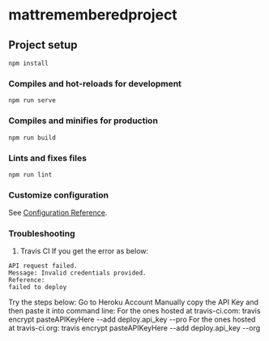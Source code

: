 # mattrememberedproject

## Project setup
```
npm install
```

### Compiles and hot-reloads for development
```
npm run serve
```

### Compiles and minifies for production
```
npm run build
```

### Lints and fixes files
```
npm run lint
```

### Customize configuration
See [Configuration Reference](https://cli.vuejs.org/config/).

### Troubleshooting
1. Travis CI
If you get the error as below:
```
API request failed.
Message: Invalid credentials provided.
Reference: 
failed to deploy
```
Try the steps below:
Go to Heroku Account
Manually copy the API Key and then paste it into command line:
For the ones hosted at travis-ci.com:
travis encrypt pasteAPIKeyHere --add deploy.api_key --pro
For the ones hosted at travis-ci.org:
travis encrypt pasteAPIKeyHere --add deploy.api_key --org